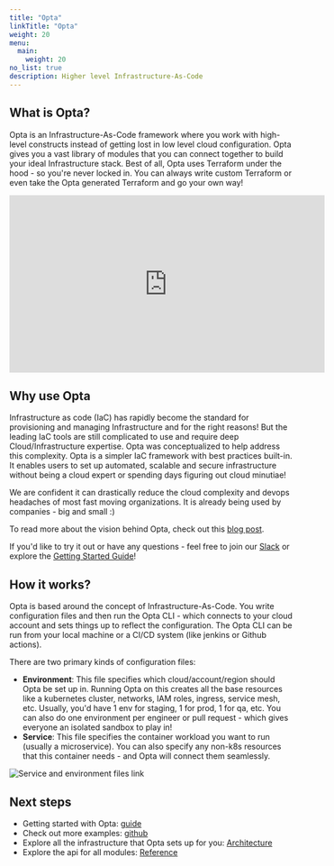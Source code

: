 ```yaml
---
title: "Opta"
linkTitle: "Opta"
weight: 20
menu:
  main:
    weight: 20
no_list: true
description: Higher level Infrastructure-As-Code
---
```


## What is Opta?

Opta is an Infrastructure-As-Code framework where you work with high-level constructs instead of getting lost
in low level cloud configuration. Opta gives you a vast library of modules that you can connect together to
build your ideal Infrastructure stack. Best of all, Opta uses Terraform under the hood - so you're never locked in.
You can always write custom Terraform or even take the Opta generated Terraform and go your own way!

<p align="center">
  <iframe src="https://www.youtube.com/embed/nja_EfpGexE" 
      width="560" 
      height="315"
      frameborder="0" 
      margin: 0 auto;
      allowfullscreen>
  </iframe>
</p>

## Why use Opta
Infrastructure as code (IaC) has rapidly become the standard for provisioning and managing Infrastructure and 
for the right reasons! But the leading IaC tools are still complicated to use and require deep Cloud/Infrastructure
expertise. Opta was conceptualized to help address this complexity. Opta is a simpler IaC framework with best practices
built-in. It enables users to set up automated, scalable and secure infrastructure without being a cloud expert or 
spending days figuring out cloud minutiae!

We are confident it can drastically reduce the cloud complexity and devops headaches of most fast moving 
organizations. It is already being used by companies - big and small :)

To read more about the vision behind Opta, check out this [blog post](https://blog.runx.dev/infrastructure-as-code-for-everyone-7dad6b813cbc).

If you'd like to try it out or have any questions - feel free to join our [Slack](https://slack.opta.dev) or explore the [Getting Started Guide](/getting-started)!

## How it works?

Opta is based around the concept of Infrastructure-As-Code. You write configuration files and then run the Opta CLI -
which connects to your cloud account and sets things up to reflect the configuration. The Opta CLI can be run from your local machine or a CI/CD system (like jenkins or Github actions).

There are two primary kinds of configuration files:

- **Environment**: This file specifies which cloud/account/region should Opta be set up in. Running Opta on this creates all the
  base resources like a kubernetes cluster, networks, IAM roles, ingress, service mesh, etc. Usually, you'd have 1 env for staging, 1 for
  prod, 1 for qa, etc. You can also do one environment per engineer or pull request - which gives everyone an isolated sandbox to play in!
- **Service**: This file specifies the container workload you want to run (usually a microservice). You can also specify any non-k8s
  resources that this container needs - and Opta will connect them seamlessly.

![Service and environment files link](/images/service_environment_files_linking.png)


## Next steps

- Getting started with Opta: [guide](/getting-started)
- Check out more examples: [github](https://github.com/run-x/opta/tree/main/examples)
- Explore all the infrastructure that Opta sets up for you: [Architecture](/architecture/aws/)
- Explore the api for all modules: [Reference](/reference/)
